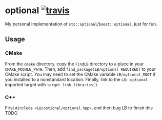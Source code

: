 optional [![travis](https://travis-ci.org/LB--/optional.svg?branch=optional)](https://travis-ci.org/LB--/optional)
========
My personal implementation of `std::optional`/`boost::optional`, just for fun.

## Usage
### CMake
From the `cmake` directory, copy the `FindLB` directory to a place in your `CMAKE_MODULE_PATH`.
Then, add `find_package(LB/optional REQUIRED)` to your CMake script.
You may need to set the CMake variable `LB/optional_ROOT` if you installed to a nonstandard location.
Finally, link to the `LB::optional` imported target with `target_link_libraries()`.

### C++
First `#include <LB/optional/optional.hpp>`, and then bug LB to finish this TODO.
